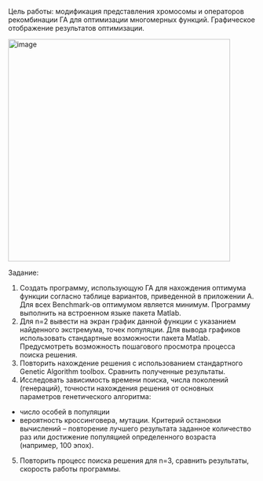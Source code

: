 Цель работы: модификация представления хромосомы и операторов рекомбинации ГА для оптимизации многомерных функций. Графическое отображение результатов оптимизации.

<img width="452" alt="image" src="https://github.com/user-attachments/assets/6db94adf-f36b-4c0b-80f3-0be83a3fc4cd">



Задание:
1. Создать программу, использующую ГА для нахождения оптимума функции согласно таблице вариантов, приведенной в приложении А. Для всех Benchmark-ов оптимумом является минимум. Программу выполнить на встроенном языке пакета Matlab.
2. Для n=2 вывести на экран график данной функции с указанием найденного экстремума, точек популяции. Для вывода графиков использовать стандартные возможности пакета Matlab. Предусмотреть возможность пошагового просмотра процесса поиска решения.
3. Повторить нахождение решения с использованием стандартного Genetic Algorithm toolbox. Сравнить полученные результаты.
4. Исследовать зависимость времени поиска, числа поколений (генераций), точности нахождения решения от основных параметров
генетического алгоритма:
- число особей в популяции
- вероятность кроссинговера, мутации.
Критерий остановки вычислений – повторение лучшего результата заданное количество раз или достижение популяцией определенного возраста (например, 100 эпох).
5. Повторить процесс поиска решения для n=3, сравнить результаты,
скорость работы программы.
